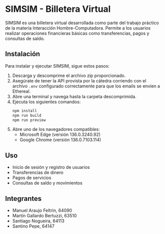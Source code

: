 # SIMSIM - Billetera Virtual

SIMSIM es una billetera virtual desarrollada como parte del trabajo práctico de la materia Interacción Hombre-Computadora. Permite a los usuarios realizar operaciones financieras básicas como transferencias, pagos y consultas de saldo.

## Instalación

Para instalar y ejecutar SIMSIM, sigue estos pasos:

1. Descarga y descomprime el archivo zip proporcionado.
2. Asegúrate de tener la API provista por la cátedra corriendo con el archivo `.env` configurado correctamente para que los emails se envíen a Ethereal.
3. Abre una terminal y navega hasta la carpeta descomprimida.
4. Ejecuta los siguientes comandos:
   ```bash
   npm install
   npm run build
   npm run preview
   ```
5. Abre uno de los navegadores compatibles:
   - Microsoft Edge (versión 136.0.3240.92)
   - Google Chrome (versión 136.0.7103.114)

## Uso

- Inicio de sesión y registro de usuarios
- Transferencias de dinero
- Pagos de servicios
- Consultas de saldo y movimientos

## Integrantes 

   - Manuel Araujo Feltrin, 64090
   - Martín Gallardo Bertuzzi, 63510
   - Santiago Nogueira, 64113
   - Santino Pepe, 64147   
